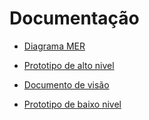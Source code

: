 # Documentação

* [Diagrama MER](https://drive.google.com/file/d/1eskNxZfRawQH2YA7hwKc_s9gxvfxqxqF/view?usp=sharing)

* [Prototipo de alto nivel](https://www.figma.com/file/MvTVCb0g1snIogY41BFBCw/SaudeBi?node-id=0%3A1&t=utJS7iP0MsiSOqNv-1)

* [Documento de visão](https://docs.google.com/document/d/1uKTsRLwGYlcTuWJU2BctnEX2OW01LvHh5DYDMucW6zI/edit?usp=sharing)

* [Prototipo de baixo nivel](https://jamboard.google.com/d/1KB5rDhOvQkxHFay5gsg4VdDfVcDcn2avaJ3zpvIpoww/edit?usp=sharing)
